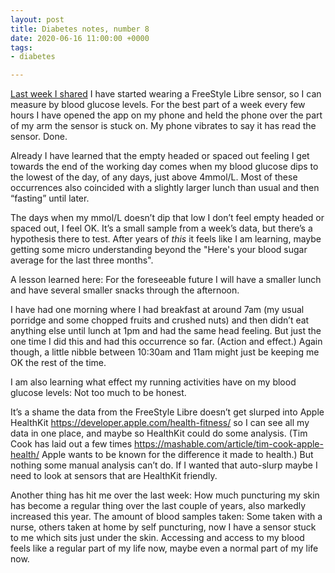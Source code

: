 ```yaml
---
layout: post
title: Diabetes notes, number 8
date: 2020-06-16 11:00:00 +0000
tags:
- diabetes

---
```

[Last week I shared](https://www.ermlikeyeah.com/diabetes-notes-number-7/) I have started wearing a FreeStyle Libre sensor, so I can measure by blood glucose levels. For the best part of a week every few hours I have opened the app on my phone and held the phone over the part of my arm the sensor is stuck on. My phone vibrates to say it has read the sensor. Done.

Already I have learned that the empty headed or spaced out feeling I get towards the end of the working day comes when my blood glucose dips to the lowest of the day, of any days, just above 4mmol/L. Most of these occurrences also coincided with a slightly larger lunch than usual and then “fasting” until later. 

The days when my mmol/L doesn’t dip that low I don’t feel empty headed or spaced out, I feel OK. It’s a small sample from a week’s data, but there’s a hypothesis there to test. After years of _this_ it feels like I am learning, maybe getting some micro understanding beyond the "Here's your blood sugar average for the last three months".

A lesson learned here: For the foreseeable future I will have a smaller lunch and have several smaller snacks through the afternoon.

I have had one morning where I had breakfast at around 7am (my usual porridge and some chopped fruits and crushed nuts) and then didn’t eat anything else until lunch at 1pm and had the same head feeling. But just the one time I did this and had this occurrence so far. (Action and effect.) Again though, a little nibble between 10:30am and 11am might just be keeping me OK the rest of the time.

I am also learning what effect my running activities have on my blood glucose levels: Not too much to be honest.

It’s a shame the data from the FreeStyle Libre doesn’t get slurped into Apple HealthKit https://developer.apple.com/health-fitness/ so I can see all my data in one place, and maybe so HealthKit could do some analysis. (Tim Cook has laid out a few times https://mashable.com/article/tim-cook-apple-health/ Apple wants to be known for the difference it made to health.) But nothing some manual analysis can’t do. If I wanted that auto-slurp maybe I need to look at sensors that are HealthKit friendly. 

Another thing has hit me over the last week: How much puncturing my skin has become a regular thing over the last couple of years, also markedly increased this year. The amount of blood samples taken: Some taken with a nurse, others taken at home by self puncturing, now I have a sensor stuck to me which sits just under the skin. Accessing and access to my blood feels like a regular part of my life now, maybe even a normal part of my life now.